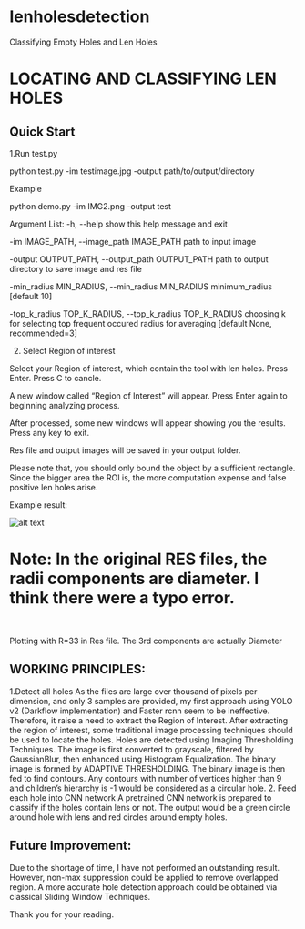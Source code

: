 # lenholesdetection

Classifying Empty Holes and Len Holes

# LOCATING AND CLASSIFYING LEN HOLES

## Quick Start

1.Run test.py

python test.py -im testimage.jpg -output path/to/output/directory

Example

python demo.py -im IMG2.png -output test

Argument List: 
 -h, --help            show this help message and exit
 
  -im IMAGE_PATH, --image_path IMAGE_PATH
                        path to input image
                        
  -output OUTPUT_PATH, --output_path OUTPUT_PATH
                        path to output directory to save image and res file
                        
  -min_radius MIN_RADIUS, --min_radius MIN_RADIUS
                        minimum_radius [default 10]
                        
  -top_k_radius TOP_K_RADIUS, --top_k_radius TOP_K_RADIUS
                        choosing k for selecting top frequent occured radius
                        for averaging [default None, recommended=3]
                        
2. Select Region of interest
 
Select your Region of interest, which contain the tool with len holes. Press Enter. Press C to cancle.

A new window called “Region of Interest” will appear. Press Enter again to beginning analyzing process.

After processed, some new windows will appear showing you the results. Press any key to exit.

Res file and output images will be saved in your output folder.

Please note that, you should only bound the object by a sufficient rectangle. Since the bigger area the ROI is, the more computation expense and false positive len holes arise. 
 
Example result:

![alt text](https://imgur.com/FeQawGt)


# Note: In the original RES files, the radii components are diameter. I think there were a typo error.
  

 
Plotting with R=33 in Res file. The 3rd components are actually Diameter

## WORKING PRINCIPLES:
1.Detect all holes
As the files are large over thousand of pixels per dimension, and only 3 samples are provided, my first approach using YOLO v2 (Darkflow implementation) and Faster rcnn seem to be ineffective. Therefore, it raise a need to extract the Region of Interest. After extracting the region of interest, some traditional image processing techniques should be used to locate the holes. 
Holes are detected using Imaging Thresholding Techniques. The image is first converted to grayscale, filtered by GaussianBlur, then enhanced using Histogram Equalization. The binary image is formed by ADAPTIVE THRESHOLDING.
The binary image is then fed to find contours. Any contours with number of vertices higher than 9 and children’s hierarchy is -1 would be considered as a circular hole.
2. Feed each hole into CNN network
A pretrained CNN network is prepared to classify if the holes contain lens or not.
The output would be a green circle around hole with lens and red circles around empty holes.

## Future Improvement:
Due to the shortage of time, I have not performed an outstanding result. However, non-max suppression could be applied to remove overlapped region. A more accurate hole detection approach could be obtained via classical Sliding Window Techniques.

Thank you for your reading.
